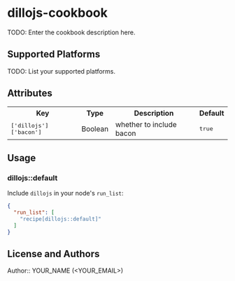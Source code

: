 # dillojs-cookbook

TODO: Enter the cookbook description here.

## Supported Platforms

TODO: List your supported platforms.

## Attributes

<table>
  <tr>
    <th>Key</th>
    <th>Type</th>
    <th>Description</th>
    <th>Default</th>
  </tr>
  <tr>
    <td><tt>['dillojs']['bacon']</tt></td>
    <td>Boolean</td>
    <td>whether to include bacon</td>
    <td><tt>true</tt></td>
  </tr>
</table>

## Usage

### dillojs::default

Include `dillojs` in your node's `run_list`:

```json
{
  "run_list": [
    "recipe[dillojs::default]"
  ]
}
```

## License and Authors

Author:: YOUR_NAME (<YOUR_EMAIL>)
